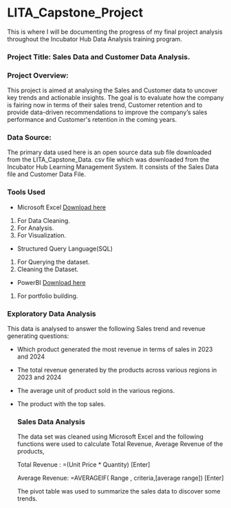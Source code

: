 # LITA_Capstone_Project
This is where I will be documenting the progress of my final project analysis throughout the Incubator Hub Data Analysis training program.


### Project Title: Sales Data and Customer Data Analysis.

### Project Overview:

This project is aimed at analysing the Sales and Customer data to uncover key trends and actionable insights. The goal is to evaluate how the company is fairing now in terms of their sales trend, Customer retention and to provide data-driven recommendations to improve the company’s sales performance and Customer's retention in the coming years.

### Data Source: 
The primary data used here is an open source data sub file downloaded from the LITA_Capstone_Data. csv file which was downloaded from the Incubator Hub Learning Management System. It consists of the Sales Data file and Customer Data File.

### Tools Used
- Microsoft Excel [Download here](https://www.microsoft.com)
 1. For Data Cleaning.
 2. For Analysis.
 3. For Visualization.

- Structured Query Language(SQL)
 1. For Querying the dataset.
 2. Cleaning the Dataset.

- PowerBI [Download here](https://www.microsoft.com)
 1. For portfolio building.


### Exploratory Data Analysis

This data is analysed to answer the following Sales trend and revenue generating questions:

- Which product generated the most revenue in terms of sales in 2023 and 2024
- The total revenue generated by the products across various regions in 2023 and 2024
- The average unit of product sold in the various regions.
- The product with the top sales.

  ### Sales Data Analysis

  The data set was cleaned using Microsoft Excel and the following functions were used to calculate Total Revenue, Average Revenue of the products,

   Total Revenue : =(Unit Price * Quantity) [Enter]
  
  Average Revenue: =AVERAGEIF( Range , criteria,[average range]) [Enter]

  The pivot table was used to summarize the sales data to discover some trends.

  

  

